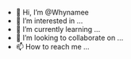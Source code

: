 - 👋 Hi, I’m @Whynamee
- 👀 I’m interested in ...
- 🌱 I’m currently learning ...
- 💞️ I’m looking to collaborate on ...
- 📫 How to reach me ...

<!---
Whynamee/Whynamee is a ✨ special ✨ repository because its `README.md` (this file) appears on your GitHub profile.
You can click the Preview link to take a look at your changes.
--->
